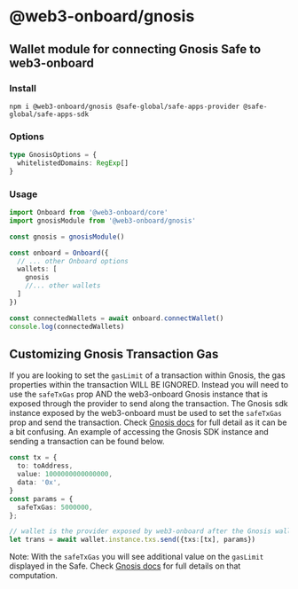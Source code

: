 # @web3-onboard/gnosis

## Wallet module for connecting Gnosis Safe to web3-onboard

### Install

`npm i @web3-onboard/gnosis @safe-global/safe-apps-provider @safe-global/safe-apps-sdk`

### Options

```typescript
type GnosisOptions = {
  whitelistedDomains: RegExp[]
}
```

### Usage

```typescript
import Onboard from '@web3-onboard/core'
import gnosisModule from '@web3-onboard/gnosis'

const gnosis = gnosisModule()

const onboard = Onboard({
  // ... other Onboard options
  wallets: [
    gnosis
    //... other wallets
  ]
})

const connectedWallets = await onboard.connectWallet()
console.log(connectedWallets)
```

## Customizing Gnosis Transaction Gas

If you are looking to set the `gasLimit` of a transaction within Gnosis, the gas properties within the transaction WILL BE IGNORED.
Instead you will need to use the `safeTxGas` prop AND the web3-onboard Gnosis instance that is exposed through the provider to send along the transaction.
The Gnosis sdk instance exposed by the web3-onboard must be used to set the `safeTxGas` prop and send the transaction.
Check [Gnosis docs](https://github.com/safe-global/safe-contracts/blob/a6504a9afdeac186a8cdb29ad68b189523c80eda/docs/safe_tx_gas.md) for full detail as it can be a bit confusing.
An example of accessing the Gnosis SDK instance and sending a transaction can be found below.

```typescript
const tx = {
  to: toAddress,
  value: 1000000000000000,
  data: '0x',
}
const params = {
  safeTxGas: 5000000,
};

// wallet is the provider exposed by web3-onboard after the Gnosis wallet is connected
let trans = await wallet.instance.txs.send({txs:[tx], params})
```

Note: With the `safeTxGas` you will see additional value on the `gasLimit` displayed in the Safe. Check [Gnosis docs](https://github.com/safe-global/safe-contracts/blob/a6504a9afdeac186a8cdb29ad68b189523c80eda/docs/safe_tx_gas.md) for full details on that computation.
